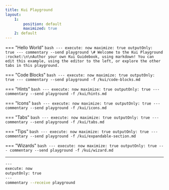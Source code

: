```yaml
---
title: Kui Playground
layout:
    1: 
        position: default
        maximized: true
    2: default
---
```


=== "Hello World"
    ```bash
    ---
    execute: now
    maximize: true
    outputOnly: true
    ---
    commentary --send playground \# Welcome to the Kui Playground :rocket:\n\nAuthor your own Kui Guidebook, using markdown! You can edit this example, using the editor to the left, or explore the other tabs in this playground.
    ```

=== "Code Blocks"
    ```bash
    ---
    execute: now
    maximize: true
    outputOnly: true
    ---
    commentary --send playground -f /kui/code-blocks.md
    ```

=== "Hints"
    ```bash
    ---
    execute: now
    maximize: true
    outputOnly: true
    ---
    commentary --send playground -f /kui/hints.md
    ```

=== "Icons"
    ```bash
    ---
    execute: now
    maximize: true
    outputOnly: true
    ---
    commentary --send playground -f /kui/icons.md
    ```

=== "Tabs"
    ```bash
    ---
    execute: now
    maximize: true
    outputOnly: true
    ---
    commentary --send playground -f /kui/tabs.md
    ```

=== "Tips"
    ```bash
    ---
    execute: now
    maximize: true
    outputOnly: true
    ---
    commentary --send playground -f /kui/expandable-section.md
    ```

=== "Wizards"
    ```bash
    ---
    execute: now
    maximize: true
    outputOnly: true
    ---
    commentary --send playground -f /kui/wizard.md
    ```


---

```bash
---
execute: now
outputOnly: true
---
commentary --receive playground
```

